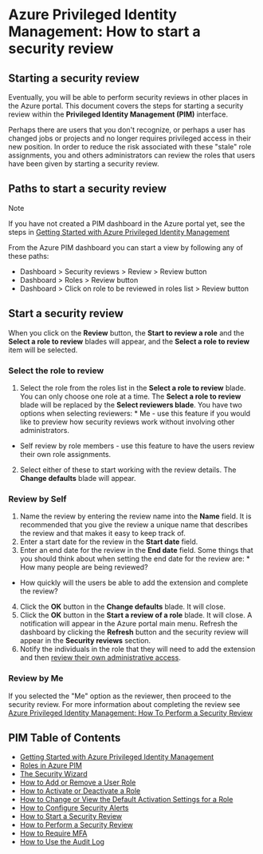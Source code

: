 <properties
   pageTitle="Azure Privileged Identity Management: How To Start a Security Review"
   description="Learn how to create a security review for privileged identities with the Azure Privileged Identity Management extension."
   services="active-directory"
   documentationCenter=""
   authors="kgremban"
   manager="stevenpo"
   editor=""/>

<tags
   ms.service="active-directory"
   ms.devlang="na"
   ms.topic="article"
   ms.tgt_pltfrm="na"
   ms.workload="identity"
   ms.date="01/21/2016"
   ms.author="kgremban"/>

# Azure Privileged Identity Management: How to start a security review
## Starting a security review
Eventually, you will be able to perform security reviews in other places in the Azure portal.  This document covers the steps for starting a security review within the **Privileged Identity Management (PIM)** interface.

Perhaps there are users that you don't recognize, or perhaps a user has changed jobs or projects and no longer requires privileged access in their new position.  In order to reduce the risk associated with these "stale" role assignments, you and others administrators can review the roles that users have been given by starting a security review.

## Paths to start a security review
> [!NOTE]
> If you have not created a PIM dashboard in the Azure portal yet, see the steps in  [Getting Started with Azure Privileged Identity Management](active-directory-privileged-identity-management-getting-started.md)
> 
> 
From the Azure PIM dashboard you can start a view by following any of these paths:

* Dashboard > Security reviews > Review > Review button
* Dashboard > Roles > Review button
* Dashboard > Click on role to be reviewed in roles list > Review button

## Start a security review
When you click on the **Review** button, the **Start to review a role** and the **Select a role to review** blades will appear, and the **Select a role to review** item will be selected.

### Select the role to review
1. Select the role from the roles list in the **Select a role to review** blade.  You can only choose one role at a time.  The **Select a role to review** blade will be replaced by the **Select reviewers blade**.  You have two options when selecting reviewers:   * Me - use this feature if you would like to preview how security reviews work without involving other administrators.
* Self review by role members - use this feature to have the users review their own role assignments.


2. Select either of these to start working with the review details. The **Change defaults** blade will appear.

### Review by Self
1. Name the review by entering the review name into the **Name** field.  It is recommended that you give the review a unique name that describes the review and that makes it easy to keep track of.
2. Enter a start date for the review in the **Start date** field.
3. Enter an end date for the review in the **End date** field.  Some things that you should think about when setting the end date for the review are:   * How many people are being reviewed?
* How quickly will the users be able to add the extension and complete the review?


4. Click the **OK** button in the **Change defaults** blade. It will close.
5. Click the **OK** button in the **Start a review of a role** blade.  It will close. A notification will appear in the Azure portal main menu. Refresh the dashboard by clicking the **Refresh** button and the security review will appear in the **Security reviews** section.
6. Notify the individuals in the role that they will need to add the extension and then [review their own administrative access](active-directory-privileged-identity-management-how-to-perform-security-review.md).  

### Review by Me
If you selected the "Me" option as the reviewer, then proceed to the security review. For more information about completing the review see [Azure Privileged Identity Management: How To Perform a Security Review](active-directory-privileged-identity-management-how-to-perform-security-review.md)

<!--Every topic should have next steps and links to the next logical set of content to keep the customer engaged-->

## PIM Table of Contents
- [Getting Started with Azure Privileged Identity Management](active-directory-privileged-identity-management-getting-started.md)
- [Roles in Azure PIM](active-directory-privileged-identity-management-roles.md)
- [The Security Wizard](active-directory-privileged-identity-management-security-wizard.md)
- [How to Add or Remove a User Role](active-directory-privileged-identity-management-how-to-add-role-to-user.md)
- [How to Activate or Deactivate a Role](active-directory-privileged-identity-management-how-to-activate-role.md)
- [How to Change or View the Default Activation Settings for a Role](active-directory-privileged-identity-management-how-to-change-default-settings.md)
- [How to Configure Security Alerts](active-directory-privileged-identity-management-how-to-configure-security-alerts.md)
- [How to Start a Security Review](active-directory-privileged-identity-management-how-to-start-security-review.md)
- [How to Perform a Security Review](active-directory-privileged-identity-management-how-to-perform-security-review.md)
- [How to Require MFA](active-directory-privileged-identity-management-how-to-require-mfa.md)
- [How to Use the Audit Log](active-directory-privileged-identity-management-how-to-use-audit-log.md)


